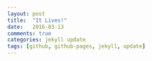 ```yaml
---
layout: post
title:  "It Lives!"
date:   2016-03-13
comments: true
categories: jekyll update
tags: [github, github-pages, jekyll, update]
---
```



